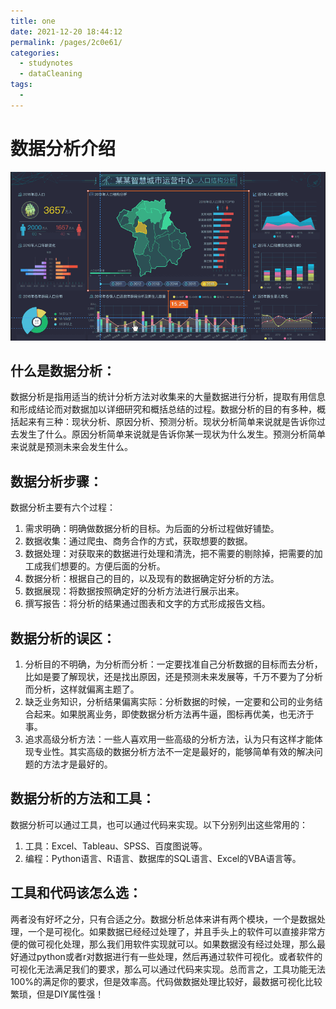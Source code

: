 ```yaml
---
title: one
date: 2021-12-20 18:44:12
permalink: /pages/2c0e61/
categories:
  - studynotes
  - dataCleaning
tags:
  - 
---
```

# 数据分析介绍

![](./images/00/01.gif)

## 什么是数据分析：

数据分析是指用适当的统计分析方法对收集来的大量数据进行分析，提取有用信息和形成结论而对数据加以详细研究和概括总结的过程。数据分析的目的有多种，概括起来有三种：现状分析、原因分析、预测分析。现状分析简单来说就是告诉你过去发生了什么。原因分析简单来说就是告诉你某一现状为什么发生。预测分析简单来说就是预测未来会发生什么。

## 数据分析步骤：

数据分析主要有六个过程：  
1. 需求明确：明确做数据分析的目标。为后面的分析过程做好铺垫。  
2. 数据收集：通过爬虫、商务合作的方式，获取想要的数据。  
3. 数据处理：对获取来的数据进行处理和清洗，把不需要的剔除掉，把需要的加工成我们想要的。方便后面的分析。  
4. 数据分析：根据自己的目的，以及现有的数据确定好分析的方法。  
5. 数据展现：将数据按照确定好的分析方法进行展示出来。  
6. 撰写报告：将分析的结果通过图表和文字的方式形成报告文档。

## 数据分析的误区：

1. 分析目的不明确，为分析而分析：一定要找准自己分析数据的目标而去分析，比如是要了解现状，还是找出原因，还是预测未来发展等，千万不要为了分析而分析，这样就偏离主题了。
2. 缺乏业务知识，分析结果偏离实际：分析数据的时候，一定要和公司的业务结合起来。如果脱离业务，即使数据分析方法再牛逼，图标再优美，也无济于事。
3. 追求高级分析方法：一些人喜欢用一些高级的分析方法，认为只有这样才能体现专业性。其实高级的数据分析方法不一定是最好的，能够简单有效的解决问题的方法才是最好的。

## 数据分析的方法和工具：

数据分析可以通过工具，也可以通过代码来实现。以下分别列出这些常用的：  
1. 工具：Excel、Tableau、SPSS、百度图说等。  
2. 编程：Python语言、R语言、数据库的SQL语言、Excel的VBA语言等。

## 工具和代码该怎么选：

两者没有好坏之分，只有合适之分。数据分析总体来讲有两个模块，一个是数据处理，一个是可视化。如果数据已经经过处理了，并且手头上的软件可以直接非常方便的做可视化处理，那么我们用软件实现就可以。如果数据没有经过处理，那么最好通过python或者r对数据进行有一些处理，然后再通过软件可视化。或者软件的可视化无法满足我们的要求，那么可以通过代码来实现。总而言之，工具功能无法100%的满足你的要求，但是效率高。代码做数据处理比较好，最数据可视化比较繁琐，但是DIY属性强！

<Vssue title="Vssue Demo9"/>

